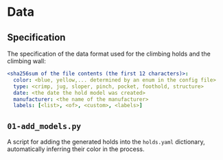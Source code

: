# Data

## Specification
The specification of the data format used for the climbing holds and the climbing wall:

```yaml
<sha256sum of the file contents (the first 12 characters)>:
  color: <blue, yellow,... determined by an enum in the config file>
  type: <crimp, jug, sloper, pinch, pocket, foothold, structure>
  date: <the date the hold model was created>
  manufacturer: <the name of the manufacturer>
  labels: [<list>, <of>, <custom>, <labels>]
```

## `01-add_models.py`
A script for adding the generated holds into the `holds.yaml` dictionary, automatically inferring their color in the process.
